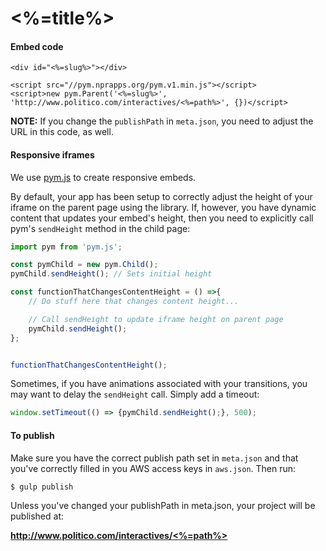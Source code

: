 # <%=title%>

#### Embed code

```
<div id="<%=slug%>"></div>

<script src="//pym.nprapps.org/pym.v1.min.js"></script>
<script>new pym.Parent('<%=slug%>', 'http://www.politico.com/interactives/<%=path%>', {})</script>
```

**NOTE:** If you change the `publishPath` in `meta.json`, you need to adjust the URL in this code, as well.

#### Responsive iframes

We use [pym.js](http://blog.apps.npr.org/pym.js/) to create responsive embeds.

By default, your app has been setup to correctly adjust the height of your iframe on the parent page using the library. If, however, you have dynamic content that updates your embed's height, then you need to explicitly call pym's `sendHeight` method in the child page:

```javascript
import pym from 'pym.js';

const pymChild = new pym.Child();
pymChild.sendHeight(); // Sets initial height

const functionThatChangesContentHeight = () =>{
    // Do stuff here that changes content height...

    // Call sendHeight to update iframe height on parent page
    pymChild.sendHeight();
};


functionThatChangesContentHeight();
```

Sometimes, if you have animations associated with your transitions, you may want to delay the `sendHeight` call. Simply add a timeout:

```javascript
window.setTimeout(() => {pymChild.sendHeight();}, 500);
```

#### To publish

Make sure you have the correct publish path set in `meta.json` and that you've correctly filled in you AWS access keys in `aws.json`. Then run:

```bash
$ gulp publish
```

Unless you've changed your publishPath in meta.json, your project will be published at:

**[http://www.politico.com/interactives/<%=path%>](http://www.politico.com/interactives/<%=path%>)**
